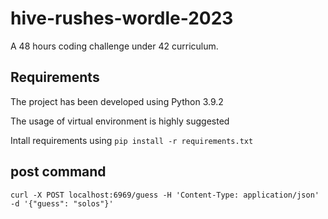 # hive-rushes-wordle-2023
A 48 hours coding challenge under 42 curriculum.

## Requirements
The project has been developed using Python 3.9.2

The usage of virtual environment is highly suggested

Intall requirements using `pip install -r requirements.txt`

## post command
`curl -X POST localhost:6969/guess -H 'Content-Type: application/json' -d '{"guess": "solos"}'`
